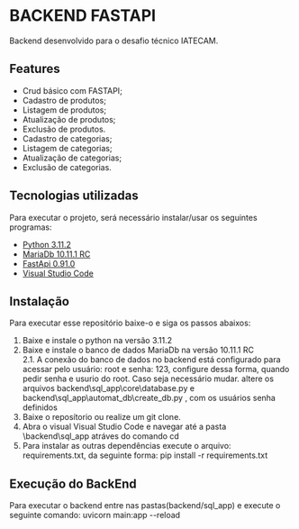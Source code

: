 # BACKEND FASTAPI
Backend desenvolvido para o desafio técnico IATECAM.

## Features
- Crud básico com FASTAPI;
- Cadastro de produtos;
- Listagem de produtos;
- Atualização de produtos;
- Exclusão de produtos.
- Cadastro de categorias;
- Listagem de categorias;
- Atualização de categorias;
- Exclusão de categorias.

## Tecnologias utilizadas
Para executar o projeto, será necessário instalar/usar os seguintes programas:
* [Python 3.11.2](https://www.python.org/downloads/)
* [MariaDb 10.11.1 RC](https://mariadb.org/)
* [FastApi 0.91.0](https://fastapi.tiangolo.com/)
* [Visual Studio Code](https://code.visualstudio.com/download)

## Instalação 
Para executar esse repositório baixe-o e siga os passos abaixos:
1. Baixe e instale o python na versão 3.11.2
2. Baixe e instale o banco de dados MariaDb na versão 10.11.1 RC <br>
    2.1. A conexão do banco de dados no backend está configurado para acessar pelo usuário: root e senha: 123, configure dessa forma, quando pedir senha e usurio do root.
    Caso seja necessário mudar. altere os arquivos backend\sql_app\core\database.py e backend\sql_app\automat_db\create_db.py , com os usuários senha definidos
3. Baixe o reposítorio ou realize um git clone.
4. Abra o visual Visual Studio Code e navegar até a pasta \backend\sql_app atráves do comando cd
5. Para instalar as outras dependências execute o arquivo: requirements.txt, da seguinte forma: pip install -r requirements.txt

## Execução do BackEnd
Para executar o backend entre nas pastas(backend/sql_app) e execute o seguinte comando: uvicorn main:app --reload 

